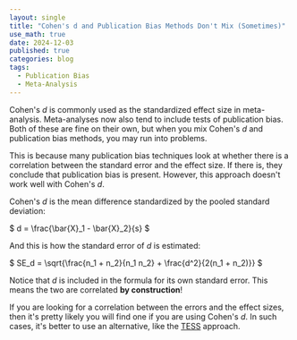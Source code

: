 ```yaml
---
layout: single
title: "Cohen's d and Publication Bias Methods Don't Mix (Sometimes)"
use_math: true
date: 2024-12-03
published: true
categories: blog
tags:
  - Publication Bias
  - Meta-Analysis
---
```


Cohen's $d$ is commonly used as the standardized effect size in meta-analysis. Meta-analyses now also tend to include tests of publication bias. Both of these are fine on their own, but when you mix Cohen's $d$ and publication bias methods, you may run into problems.  

This is because many publication bias techniques look at whether there is a correlation between the standard error and the effect size. If there is, they conclude that publication bias is present. However, this approach doesn't work well with Cohen's $d$.

Cohen's $d$ is the mean difference standardized by the pooled standard deviation:

\$
d = \frac{\bar{X}_1 - \bar{X}_2}{s}
\$

And this is how the standard error of $d$ is estimated:

\$
SE_d = \sqrt{\frac{n_1 + n_2}{n_1 n_2} + \frac{d^2}{2(n_1 + n_2)}}
\$

Notice that $d$ is included in the formula for its own standard error. This means the two are correlated **by construction**!  

If you are looking for a correlation between the errors and the effect sizes, then it's pretty likely you will find one if you are using Cohen's $d$. In such cases, it's better to use an alternative, like the [TESS](https://onlinelibrary.wiley.com/doi/abs/10.1002/jrsm.1512) approach.


